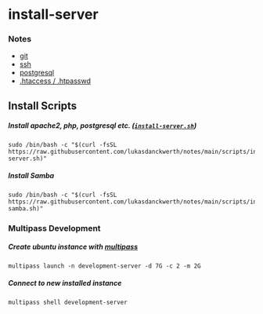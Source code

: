 # install-server

### Notes

- [git](https://github.com/lukasdanckwerth/notes/blob/main/markdown/git.md)
- [ssh](https://github.com/lukasdanckwerth/notes/blob/main/markdown/ssh.md)
- [postgresql](https://github.com/lukasdanckwerth/notes/blob/main/markdown/postgresql.md)
- [.htaccess / .htpasswd](https://github.com/lukasdanckwerth/notes/blob/main/markdown/htaccess-htpasswd.md)

## Install Scripts

##### Install apache2, php, postgresql etc. ([`install-server.sh`](https://github.com/lukasdanckwerth/notes/blob/main/scripts/install-server.sh))

```shell
sudo /bin/bash -c "$(curl -fsSL https://raw.githubusercontent.com/lukasdanckwerth/notes/main/scripts/install-server.sh)"
```

##### Install Samba

```shell
sudo /bin/bash -c "$(curl -fsSL https://raw.githubusercontent.com/lukasdanckwerth/notes/main/scripts/install-samba.sh)"
```

### Multipass Development

##### Create ubuntu instance with [multipass](https://multipass.run)

```shell
multipass launch -n development-server -d 7G -c 2 -m 2G
```

##### Connect to new installed instance

```shell
multipass shell development-server
```
